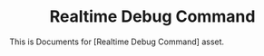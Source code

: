 <div align="center"><h1> Realtime Debug Command </h1></div>

This is Documents for [Realtime Debug Command] asset.

